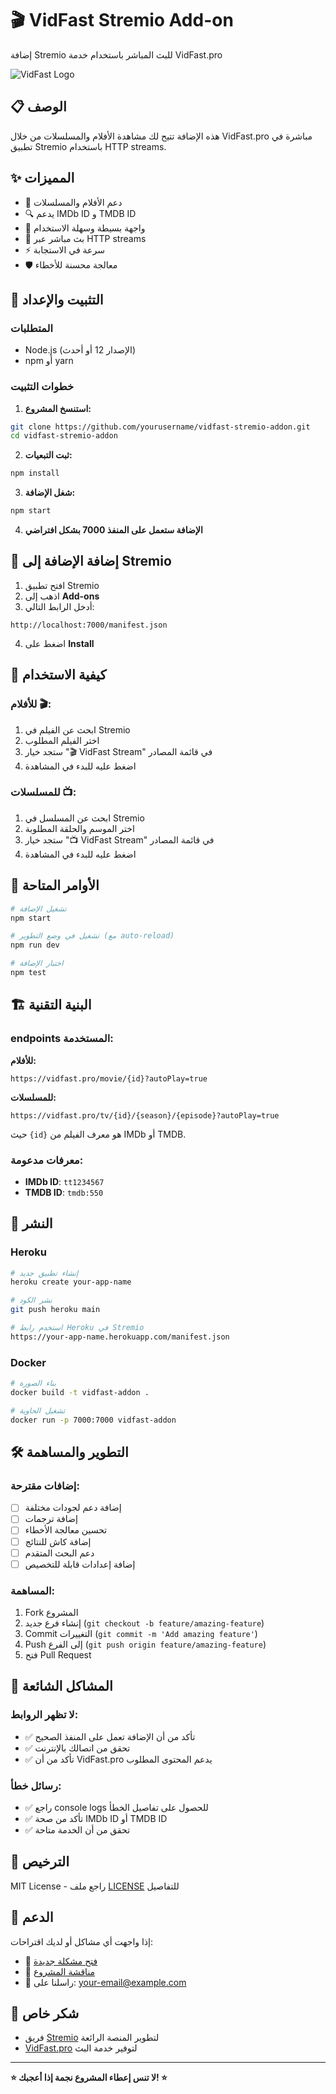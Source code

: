 # 🎬 VidFast Stremio Add-on

إضافة Stremio للبث المباشر باستخدام خدمة VidFast.pro

![VidFast Logo](https://via.placeholder.com/200x100/FF6B35/FFFFFF?text=VidFast)

## 📋 الوصف

هذه الإضافة تتيح لك مشاهدة الأفلام والمسلسلات من خلال VidFast.pro مباشرة في تطبيق Stremio باستخدام HTTP streams.

## ✨ المميزات

- 🎥 دعم الأفلام والمسلسلات
- 🔍 يدعم IMDb ID و TMDB ID
- 🚀 واجهة بسيطة وسهلة الاستخدام
- 📡 بث مباشر عبر HTTP streams
- ⚡ سرعة في الاستجابة
- 🛡️ معالجة محسنة للأخطاء

## 🚀 التثبيت والإعداد

### المتطلبات
- Node.js (الإصدار 12 أو أحدث)
- npm أو yarn

### خطوات التثبيت

1. **استنسخ المشروع:**
```bash
git clone https://github.com/yourusername/vidfast-stremio-addon.git
cd vidfast-stremio-addon
```

2. **ثبت التبعيات:**
```bash
npm install
```

3. **شغل الإضافة:**
```bash
npm start
```

4. **الإضافة ستعمل على المنفذ 7000 بشكل افتراضي**

## 📱 إضافة الإضافة إلى Stremio

1. افتح تطبيق Stremio
2. اذهب إلى **Add-ons**
3. أدخل الرابط التالي:
```
http://localhost:7000/manifest.json
```
4. اضغط على **Install**

## 📖 كيفية الاستخدام

### للأفلام 🎬:
1. ابحث عن الفيلم في Stremio
2. اختر الفيلم المطلوب
3. ستجد خيار "🎬 VidFast Stream" في قائمة المصادر
4. اضغط عليه للبدء في المشاهدة

### للمسلسلات 📺:
1. ابحث عن المسلسل في Stremio
2. اختر الموسم والحلقة المطلوبة
3. ستجد خيار "📺 VidFast Stream" في قائمة المصادر
4. اضغط عليه للبدء في المشاهدة

## 🔧 الأوامر المتاحة

```bash
# تشغيل الإضافة
npm start

# تشغيل في وضع التطوير (مع auto-reload)
npm run dev

# اختبار الإضافة
npm test
```

## 🏗️ البنية التقنية

### endpoints المستخدمة:

**للأفلام:**
```
https://vidfast.pro/movie/{id}?autoPlay=true
```

**للمسلسلات:**
```
https://vidfast.pro/tv/{id}/{season}/{episode}?autoPlay=true
```

حيث `{id}` هو معرف الفيلم من IMDb أو TMDB.

### معرفات مدعومة:
- **IMDb ID**: `tt1234567`
- **TMDB ID**: `tmdb:550`

## 🐳 النشر

### Heroku
```bash
# إنشاء تطبيق جديد
heroku create your-app-name

# نشر الكود
git push heroku main

# استخدم رابط Heroku في Stremio
https://your-app-name.herokuapp.com/manifest.json
```

### Docker
```bash
# بناء الصورة
docker build -t vidfast-addon .

# تشغيل الحاوية
docker run -p 7000:7000 vidfast-addon
```

## 🛠️ التطوير والمساهمة

### إضافات مقترحة:
- [ ] إضافة دعم لجودات مختلفة
- [ ] إضافة ترجمات
- [ ] تحسين معالجة الأخطاء
- [ ] إضافة كاش للنتائج
- [ ] دعم البحث المتقدم
- [ ] إضافة إعدادات قابلة للتخصيص

### المساهمة:
1. Fork المشروع
2. إنشاء فرع جديد (`git checkout -b feature/amazing-feature`)
3. Commit التغييرات (`git commit -m 'Add amazing feature'`)
4. Push إلى الفرع (`git push origin feature/amazing-feature`)
5. فتح Pull Request

## 🐛 المشاكل الشائعة

### لا تظهر الروابط:
- ✅ تأكد من أن الإضافة تعمل على المنفذ الصحيح
- ✅ تحقق من اتصالك بالإنترنت
- ✅ تأكد من أن VidFast.pro يدعم المحتوى المطلوب

### رسائل خطأ:
- ✅ راجع console logs للحصول على تفاصيل الخطأ
- ✅ تأكد من صحة IMDb ID أو TMDB ID
- ✅ تحقق من أن الخدمة متاحة

## 📄 الترخيص

MIT License - راجع ملف [LICENSE](LICENSE) للتفاصيل

## 🤝 الدعم

إذا واجهت أي مشاكل أو لديك اقتراحات:

- 🐛 [فتح مشكلة جديدة](https://github.com/yourusername/vidfast-stremio-addon/issues)
- 💬 [مناقشة المشروع](https://github.com/yourusername/vidfast-stremio-addon/discussions)
- 📧 راسلنا على: your-email@example.com

## 🙏 شكر خاص

- فريق [Stremio](https://www.stremio.com/) لتطوير المنصة الرائعة
- [VidFast.pro](https://vidfast.pro/) لتوفير خدمة البث

---

**⭐ لا تنس إعطاء المشروع نجمة إذا أعجبك! ⭐**
